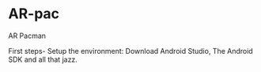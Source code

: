# AR-pac
AR Pacman

First steps- 
Setup the environment: 
  Download Android Studio, The Android SDK and all that jazz. 
